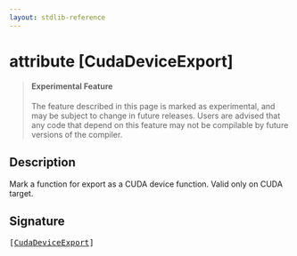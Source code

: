 ```yaml
---
layout: stdlib-reference
---
```


# attribute [CudaDeviceExport]

> #### Experimental Feature
> The feature described in this page is marked as experimental, and may be subject to change in future releases.
> Users are advised that any code that depend on this feature may not be compilable by future versions of the compiler.

## Description

Mark a function for export as a CUDA device function. Valid only on CUDA target.


## Signature

<pre>
[<a href="/stdlib-reference/attributes/cudadeviceexport-04a">CudaDeviceExport</a>]
</pre>

